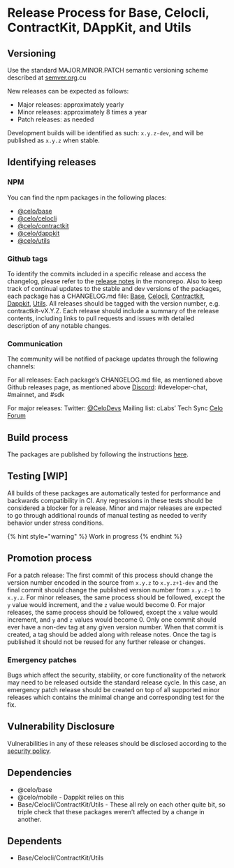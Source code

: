 # Release Process for Base, Celocli, ContractKit, DAppKit, and Utils

## Versioning

Use the standard MAJOR.MINOR.PATCH semantic versioning scheme described at [semver.org](http://semver.org).cu

New releases can be expected as follows:
  * Major releases: approximately yearly 
  * Minor releases: approximately 8 times a year
  * Patch releases: as needed

Development builds will be identified as such: `x.y.z-dev`, and will be published as `x.y.z` when stable. 

## Identifying releases

### NPM

You can find the npm packages in the following places:
  * [@celo/base](https://www.npmjs.com/package/@celo/base)
  * [@celo/celocli](https://www.npmjs.com/package/@celo/celocli)
  * [@celo/contractkit](https://www.npmjs.com/package/@celo/contractkit)
  * [@celo/dappkit](https://www.npmjs.com/package/@celo/dappkit)
  * [@celo/utils](https://www.npmjs.com/package/@celo/utils)

### Github tags

To identify the commits included in a specific release and access the changelog, please refer to the [release notes](https://github.com/celo-org/celo-monorepo/releases) in the monorepo. Also to keep track of continual updates to the stable and dev versions of the packages, each package has a  CHANGELOG.md file: [Base](https://github.com/celo-org/celo-monorepo/blob/master/packages/base/CHANGELOG.md), [Celocli](https://github.com/celo-org/celo-monorepo/blob/master/packages/cli/CHANGELOG.md), [Contractkit](https://github.com/celo-org/celo-monorepo/blob/master/packages/contractkit/CHANGELOG.md), [Dappkit](https://github.com/celo-org/celo-monorepo/blob/master/packages/dappkit/CHANGELOG.md), [Utils](https://github.com/celo-org/celo-monorepo/blob/master/packages/utils/CHANGELOG.md).
All releases should be tagged with the version number, e.g. contractkit-vX.Y.Z. Each release should include a summary of the release contents, including links to pull requests and issues with detailed description of any notable changes. 

### Communication

The community will be notified of package updates through the following channels: 

For all releases: 
Each package’s CHANGELOG.md file, as mentioned above
Github releases page, as mentioned above
[Discord](https://discord.gg/6yWMkgM): #developer-chat, #mainnet, and #sdk

For major releases: 
Twitter: [@CeloDevs](https://twitter.com/CeloDev)
Mailing list: cLabs’ Tech Sync
[Celo Forum](https://forum.celo.org/)



## Build process

The packages are published by following the instructions [here](https://github.com/celo-org/celo-monorepo/blob/master/README-dev.md).

## Testing [WIP]
All builds of these packages are automatically tested for performance and backwards compatibility in CI. Any regressions in these tests should be considered a blocker for a release.
Minor and major releases are expected to go through additional rounds of manual testing as needed to verify behavior under stress conditions.

{% hint style="warning" %}
Work in progress
{% endhint %}

## Promotion process 
For a patch release: The first commit of this process should change the version number encoded in the source from `x.y.z` to `x.y.z+1-dev` and the final commit should change the published version number from `x.y.z-1`  to `x.y.z`.
For minor releases, the same process should be followed, except the `y` value would increment, and the `z` value would become 0. 
For major releases, the same process should be followed, except the `x` value would increment, and `y` and `z` values would become 0. 
Only one commit should ever have a non-dev tag at any given version number. When that commit is created, a tag should be added along with release notes. Once the tag is published it should not be reused for any further release or changes.

### Emergency patches
Bugs which affect the security, stability, or core functionality of the network may need to be released outside the standard release cycle. In this case, an emergency patch release should be created on top of all supported minor releases which contains the minimal change and corresponding test for the fix.

## Vulnerability Disclosure

Vulnerabilities in any of these releases should be disclosed according to the [security policy](https://github.com/celo-org/celo-blockchain/blob/master/SECURITY.md).

## Dependencies

  * @celo/base 
  * @celo/mobile - Dappkit relies on this 
  * Base/Celocli/ContractKit/Utils - These all rely on each other quite bit, so triple check that these packages weren’t affected by a change in another.

## Dependents

  * Base/Celocli/ContractKit/Utils


